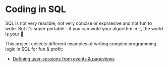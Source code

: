# Coding in SQL
SQL is not very readible, not very concise or exprsesive and not fun to write. But it's super portable - if you can write your algorithm in it, the world is your 🦪 

This project collects different examples of writing complex programming logic in SQL for fun & profit:

- [Defining user-sessions from events & pageviews](user_sessions.md)
